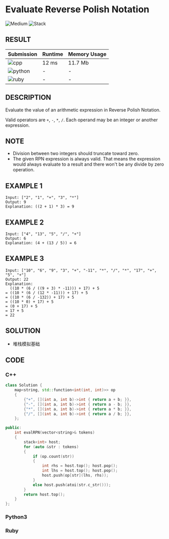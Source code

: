 # Evaluate Reverse Polish Notation

![Medium](https://img.shields.io/badge/-Medium-f0ad4e.svg) ![Stack](https://img.shields.io/badge/堆栈-Stack-007ec6.svg)

## RESULT

| Submission                                                        | Runtime | Memory Usage |
| ----------------------------------------------------------------- | ------- | ------------ |
| ![cpp](https://img.shields.io/badge/leetcode150-cpp-f34b7d.svg)   | 12 ms   | 11.7 Mb      |
| ![python](https://img.shields.io/badge/leetcode150-py-3572A5.svg) | -       | -            |
| ![ruby](https://img.shields.io/badge/leetcode150-rb-701516.svg)   | -       | -            |

## DESCRIPTION

Evaluate the value of an arithmetic expression in Reverse Polish Notation.

Valid operators are `+`, `-`, `*`, `/`. Each operand may be an integer or another expression.

## NOTE

* Division between two integers should truncate toward zero.
* The given RPN expression is always valid. That means the expression would always evaluate to a result and there won't be any divide by zero operation.

## EXAMPLE 1

```plain
Input: ["2", "1", "+", "3", "*"]
Output: 9
Explanation: ((2 + 1) * 3) = 9
```

## EXAMPLE 2

```plain
Input: ["4", "13", "5", "/", "+"]
Output: 6
Explanation: (4 + (13 / 5)) = 6
```

## EXAMPLE 3

```plain
Input: ["10", "6", "9", "3", "+", "-11", "*", "/", "*", "17", "+", "5", "+"]
Output: 22
Explanation: 
  ((10 * (6 / ((9 + 3) * -11))) + 17) + 5
= ((10 * (6 / (12 * -11))) + 17) + 5
= ((10 * (6 / -132)) + 17) + 5
= ((10 * 0) + 17) + 5
= (0 + 17) + 5
= 17 + 5
= 22
```

## SOLUTION

* 堆栈模拟基础

## CODE

### C++

```cpp
class Solution {
    map<string, std::function<int(int, int)>> op
    {
        {"+", [](int a, int b)->int { return a + b; }},
        {"-", [](int a, int b)->int { return a - b; }},
        {"*", [](int a, int b)->int { return a * b; }},
        {"/", [](int a, int b)->int { return a / b; }},
    };

public:
    int evalRPN(vector<string>& tokens)
    {
        stack<int> host;
        for (auto &str : tokens)
        {
            if (op.count(str))
            {
                int rhs = host.top(); host.pop();
                int lhs = host.top(); host.pop();
                host.push(op[str](lhs, rhs));
            }
            else host.push(atoi(str.c_str()));
        }
        return host.top();
    }
};
```

### Python3

### Ruby
